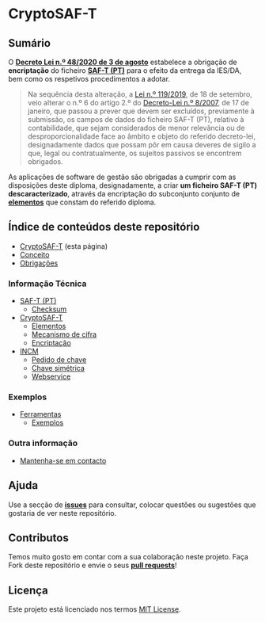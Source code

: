 # CryptoSAF-T

## Sumário

O [**Decreto Lei n.º 48/2020 de 3 de agosto**](https://data.dre.pt/eli/dec-lei/48/2020/08/03/p/dre) estabelece a obrigação de **encriptação** do ficheiro [**SAF-T \(PT\)**](https://info.portaldasfinancas.gov.pt/pt/apoio_contribuinte/SAFT_PT/Paginas/news-saf-t-pt.aspx) para o efeito da entrega da IES/DA, bem como os respetivos procedimentos a adotar.

> Na sequência desta alteração, a [Lei n.º 119/2019](https://dre.pt/web/guest/pesquisa/-/search/124793094/details/normal?l=1), de 18 de setembro, veio alterar o n.º 6 do artigo 2.º do [Decreto-Lei n.º 8/2007](https://dre.pt/web/guest/pesquisa/-/search/522813/details/normal?l=1), de 17 de janeiro, que passou a prever que devem ser excluídos, previamente à submissão, os campos de dados do ficheiro SAF-T \(PT\), relativo à contabilidade, que sejam considerados de menor relevância ou de desproporcionalidade face ao âmbito e objeto do referido decreto-lei, designadamente dados que possam pôr em causa deveres de sigilo a que, legal ou contratualmente, os sujeitos passivos se encontrem obrigados.

As aplicações de software de gestão são obrigadas a cumprir com as disposições deste diploma, designadamente, a criar **um ficheiro SAF-T \(PT\) descaracterizado**, através da encriptação do subconjunto conjunto de [**elementos**](informacao-tecnica/cryptosaf-t/elementos.md) que constam do referido diploma.

## Índice de conteúdos deste repositório

* [CryptoSAF-T](./) \(esta página\)
* [Conceito](conceito.md)
* [Obrigações](obrigacoes.md)

### Informação Técnica

* [SAF-T \(PT\)](informacao-tecnica/saf-t-pt/)
  * [Checksum](informacao-tecnica/saf-t-pt/checksum.md)
* [CryptoSAF-T](informacao-tecnica/cryptosaf-t/)
  * [Elementos](informacao-tecnica/cryptosaf-t/elementos.md)
  * [Mecanismo de cifra](informacao-tecnica/cryptosaf-t/mecanismo.md)
  * [Encriptação](informacao-tecnica/cryptosaf-t/encriptacao.md)
* [INCM](informacao-tecnica/webservice/)
  * [Pedido de chave](informacao-tecnica/webservice/diagramas.md)
  * [Chave simétrica](informacao-tecnica/webservice/chave-simetrica.md)
  * [Webservice](informacao-tecnica/webservice/webservice.md)

### Exemplos

* [Ferramentas](ferramentas/cryptosaf-t-utils.md)
  * [Exemplos]()

### Outra informação

* [Mantenha-se em contacto](outra-informacao/mantenha-se-em-contacto.md)

## Ajuda

Use a secção de [**issues**](https://github.com/assoft-portugal/documentacao-CryptoSAF-T/issues) para consultar, colocar questões ou sugestões que gostaria de ver neste repositório.

## Contributos

Temos muito gosto em contar com a sua colaboração neste projeto. Faça Fork deste repositório e envie o seus [**pull requests**](https://github.com/assoft-portugal/documentacao-CryptoSAF-T/pulls)!

## Licença

Este projeto está licenciado nos termos [MIT License](https://github.com/assoft-portugal/documentacao-CryptoSAF-T/blob/master/LICENSE).

